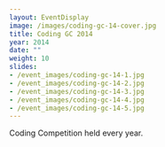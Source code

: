```yaml
---
layout: EventDisplay
image: /images/coding-gc-14-cover.jpg
title: Coding GC 2014
year: 2014
date: ""
weight: 10
slides:
- /event_images/coding-gc-14-1.jpg
- /event_images/coding-gc-14-2.jpg
- /event_images/coding-gc-14-3.jpg
- /event_images/coding-gc-14-4.jpg
- /event_images/coding-gc-14-5.jpg
---
```

Coding Competition held every year.


